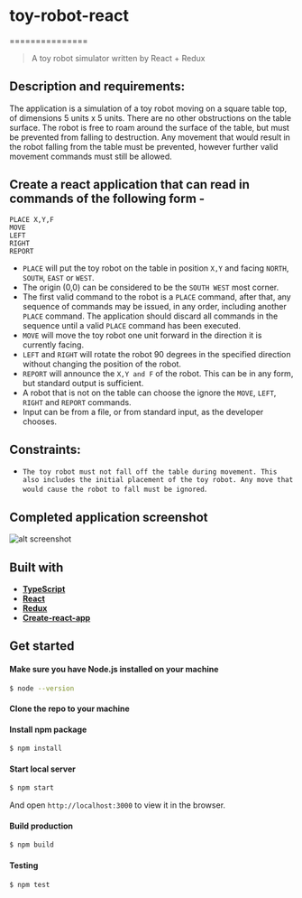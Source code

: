 # toy-robot-react
===============

> A toy robot simulator written by React + Redux

## Description and requirements:
The application is a simulation of a toy robot moving on a square table top, of dimensions 5 units x 5 units. There are no
other obstructions on the table surface. The robot is free to roam around the surface of the table, but must be prevented
from falling to destruction. Any movement that would result in the robot falling from the table must be prevented,
however further valid movement commands must still be allowed.


## Create a react application that can read in commands of the following form -

```
PLACE X,Y,F
MOVE
LEFT
RIGHT
REPORT
```

- `PLACE` will put the toy robot on the table in position `X,Y` and facing `NORTH`, `SOUTH`, `EAST` or
`WEST`.
- The origin (0,0) can be considered to be the `SOUTH WEST` most corner.
- The first valid command to the robot is a `PLACE` command, after that, any sequence of
commands may be issued, in any order, including another `PLACE` command. The application
should discard all commands in the sequence until a valid `PLACE` command has been
executed.
- `MOVE` will move the toy robot one unit forward in the direction it is currently facing.
- `LEFT` and `RIGHT` will rotate the robot 90 degrees in the specified direction without changing
the position of the robot.
- `REPORT` will announce the `X,Y and F` of the robot. This can be in any form, but standard
output is sufficient.
- A robot that is not on the table can choose the ignore the `MOVE`, `LEFT`, `RIGHT` and `REPORT`
commands.
- Input can be from a file, or from standard input, as the developer chooses.

## Constraints:

- `The toy robot must not fall off the table during movement. This also includes the initial placement of the toy robot. Any
move that would cause the robot to fall must be ignored`.

## Completed application screenshot

![alt screenshot](https://i.imgur.com/Edji2qt.png)

## Built with

- **[TypeScript](https://www.typescriptlang.org/)**
- **[React](https://reactjs.org/)**
- **[Redux](https://github.com/reduxjs/redux)**
- **[Create-react-app](https://github.com/facebook/create-react-app)**

## Get started

#### Make sure you have Node.js installed on your machine

```bash
$ node --version
```

#### Clone the repo to your machine

#### Install npm package

```bash
$ npm install
```

#### Start local server

```bash
$ npm start
```

And open `http://localhost:3000` to view it in the browser.

#### Build production

```bash
$ npm build
```

#### Testing

```bash
$ npm test
```

